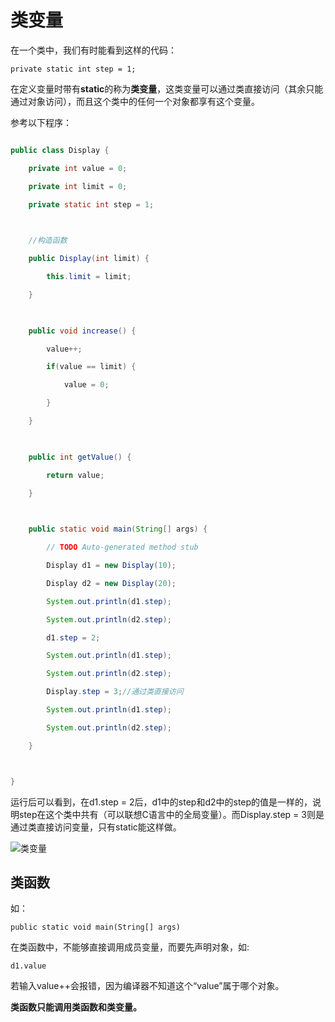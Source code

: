 ﻿# 类变量


在一个类中，我们有时能看到这样的代码：<br>

`private static int step = 1;`



在定义变量时带有**static**的称为**类变量**，这类变量可以通过类直接访问（其余只能通过对象访问），而且这个类中的任何一个对象都享有这个变量。



参考以下程序：

``````````````````java

public class Display {

	private int value = 0;

	private int limit = 0;

	private static int step = 1;

	

	//构造函数

	public Display(int limit) {

		this.limit = limit;

	}

	

	public void increase() {

		value++;

		if(value == limit) {

			value = 0;

		}

	}

	

	public int getValue() {

		return value;

	}

	

	public static void main(String[] args) {

		// TODO Auto-generated method stub

		Display d1 = new Display(10);

		Display d2 = new Display(20);

		System.out.println(d1.step);

		System.out.println(d2.step);

		d1.step = 2;

		System.out.println(d1.step);

		System.out.println(d2.step);

		Display.step = 3;//通过类直接访问

		System.out.println(d1.step);

		System.out.println(d2.step);

	}



}

````````````````````````````

运行后可以看到，在d1.step = 2后，d1中的step和d2中的step的值是一样的，说明step在这个类中共有（可以联想C语言中的全局变量）。而Display.step = 3则是通过类直接访问变量，只有static能这样做。

![类变量][1]


## 类函数

如：<br>

`public static void main(String[] args)`<br> 

在类函数中，不能够直接调用成员变量，而要先声明对象，如:<br>

`d1.value`<br>

若输入value++会报错，因为编译器不知道这个“value”属于哪个对象。

**类函数只能调用类函数和类变量。**


  [1]: https://github.com/LibraTang/Pics/blob/master/Java-Notes/%E7%B1%BB%E5%8F%98%E9%87%8F.png